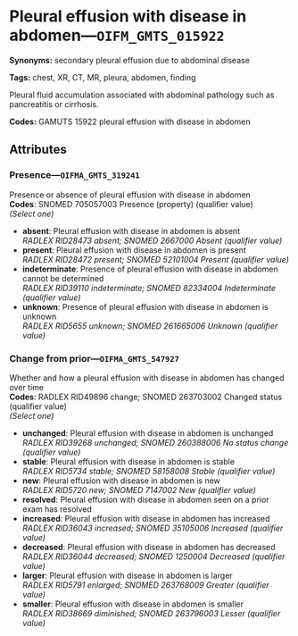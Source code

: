# Pleural effusion with disease in abdomen—`OIFM_GMTS_015922`

**Synonyms:** secondary pleural effusion due to abdominal disease

**Tags:** chest, XR, CT, MR, pleura, abdomen, finding

Pleural fluid accumulation associated with abdominal pathology such as pancreatitis or cirrhosis.

**Codes:** GAMUTS 15922 pleural effusion with disease in abdomen

## Attributes

### Presence—`OIFMA_GMTS_319241`

Presence or absence of pleural effusion with disease in abdomen  
**Codes**: SNOMED 705057003 Presence (property) (qualifier value)  
*(Select one)*

- **absent**: Pleural effusion with disease in abdomen is absent  
_RADLEX RID28473 absent; SNOMED 2667000 Absent (qualifier value)_
- **present**: Pleural effusion with disease in abdomen is present  
_RADLEX RID28472 present; SNOMED 52101004 Present (qualifier value)_
- **indeterminate**: Presence of pleural effusion with disease in abdomen cannot be determined  
_RADLEX RID39110 indeterminate; SNOMED 82334004 Indeterminate (qualifier value)_
- **unknown**: Presence of pleural effusion with disease in abdomen is unknown  
_RADLEX RID5655 unknown; SNOMED 261665006 Unknown (qualifier value)_

### Change from prior—`OIFMA_GMTS_547927`

Whether and how a pleural effusion with disease in abdomen has changed over time  
**Codes**: RADLEX RID49896 change; SNOMED 263703002 Changed status (qualifier value)  
*(Select one)*

- **unchanged**: Pleural effusion with disease in abdomen is unchanged  
_RADLEX RID39268 unchanged; SNOMED 260388006 No status change (qualifier value)_
- **stable**: Pleural effusion with disease in abdomen is stable  
_RADLEX RID5734 stable; SNOMED 58158008 Stable (qualifier value)_
- **new**: Pleural effusion with disease in abdomen is new  
_RADLEX RID5720 new; SNOMED 7147002 New (qualifier value)_
- **resolved**: Pleural effusion with disease in abdomen seen on a prior exam has resolved  
- **increased**: Pleural effusion with disease in abdomen has increased  
_RADLEX RID36043 increased; SNOMED 35105006 Increased (qualifier value)_
- **decreased**: Pleural effusion with disease in abdomen has decreased  
_RADLEX RID36044 decreased; SNOMED 1250004 Decreased (qualifier value)_
- **larger**: Pleural effusion with disease in abdomen is larger  
_RADLEX RID5791 enlarged; SNOMED 263768009 Greater (qualifier value)_
- **smaller**: Pleural effusion with disease in abdomen is smaller  
_RADLEX RID38669 diminished; SNOMED 263796003 Lesser (qualifier value)_